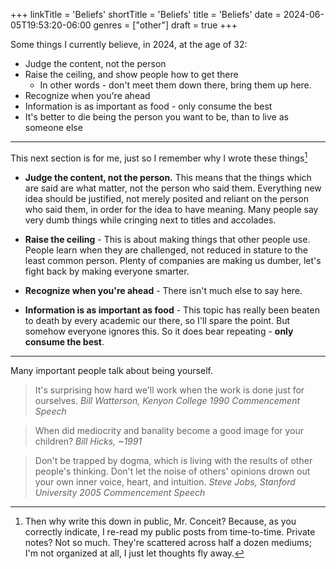 +++
linkTitle = 'Beliefs'
shortTitle = 'Beliefs'
title = 'Beliefs'
date = 2024-06-05T19:53:20-06:00
genres = ["other"]
draft = true
+++

Some things I currently believe, in 2024, at the age of 32:

- Judge the content, not the person
- Raise the ceiling, and show people how to get there
  - In other words - don't meet them down there, bring them up here.
- Recognize when you're ahead
- Information is as important as food - only consume the best
- It's better to die being the person you want to be, than to live as someone else

---

This next section is for me, just so I remember why I wrote these things[^why]

- **Judge the content, not the person.** This means that the things which are said are what matter, not the person who said them. Everything new idea should be justified, not merely posited and reliant on the person who said them, in order for the idea to have meaning. Many people say very dumb things while cringing next to titles and accolades.

- **Raise the ceiling** - This is about making things that other people use. People learn when they are challenged, not reduced in stature to the least common person. Plenty of companies are making us dumber, let's fight back by making everyone smarter.

- **Recognize when you're ahead** - There isn't much else to say here.

- **Information is as important as food** - This topic has really been beaten to death by every academic our there, so I'll spare the point. But somehow everyone ignores this. So it does bear repeating - **only consume the best**.

---

Many important people talk about being yourself. 

> It's surprising how hard we'll work when the work is done just for ourselves.
> *Bill Watterson, Kenyon College 1990 Commencement Speech*

> When did mediocrity and banality become a good image for your children?
> *Bill Hicks, ~1991*

> Don't be trapped by dogma, which is living with the results of other people's thinking. Don't let the noise of others' opinions drown out your own inner voice, heart, and intuition.
> *Steve Jobs, Stanford University 2005 Commencement Speech*

[^why]: Then why write this down in public, Mr. Conceit? Because, as you correctly indicate, I re-read my public posts from time-to-time. Private notes? Not so much. They're scattered across half a dozen mediums; I'm not organized at all, I just let thoughts fly away.

